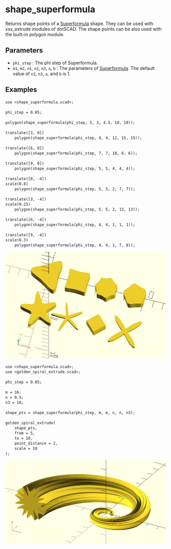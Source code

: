 # shape_superformula

Returns shape points of a [Superformula](https://en.wikipedia.org/wiki/Superformula) shape. They can be used with xxx_extrude modules of dotSCAD. The shape points can be also used with the built-in polygon module. 

## Parameters

- `phi_step` : The phi step of Superformula.
- `m1`, `m2`, `n1`, `n2`, `n3`, `a`, `b` : The parameters of [Superformula](https://en.wikipedia.org/wiki/Superformula). The default value of `n2`, `n3`, `a`, and `b` is 1.

## Examples

    use <shape_superformula.scad>;   
        
    phi_step = 0.05;

    polygon(shape_superformula(phi_step, 3, 3, 4.5, 10, 10));

    translate([3, 0]) 
        polygon(shape_superformula(phi_step, 4, 4, 12, 15, 15));

    translate([6, 0]) 
        polygon(shape_superformula(phi_step, 7, 7, 10, 6, 6));

    translate([9, 0]) 
        polygon(shape_superformula(phi_step, 5, 5, 4, 4, 4));
        
    translate([0, -4]) 
    scale(0.8) 
        polygon(shape_superformula(phi_step, 5, 5, 2, 7, 7));

    translate([3, -4]) 
    scale(0.25) 
        polygon(shape_superformula(phi_step, 5, 5, 2, 13, 13));

    translate([6, -4]) 
        polygon(shape_superformula(phi_step, 4, 4, 1, 1, 1));

    translate([9, -4]) 
    scale(0.3) 
        polygon(shape_superformula(phi_step, 4, 4, 1, 7, 8));

![shape_superformula](images/lib3x-shape_superformula-1.JPG)

    use <shape_superformula.scad>; 
    use <golden_spiral_extrude.scad>;  
        
    phi_step = 0.05;

    m = 16;
    n = 0.5;
    n3 = 16;

    shape_pts = shape_superformula(phi_step, m, m, n, n, n3);

    golden_spiral_extrude(
        shape_pts, 
        from = 5, 
        to = 10, 
        point_distance = 2,
        scale = 10
    );  

![shape_superformula](images/lib3x-shape_superformula-2.JPG)
